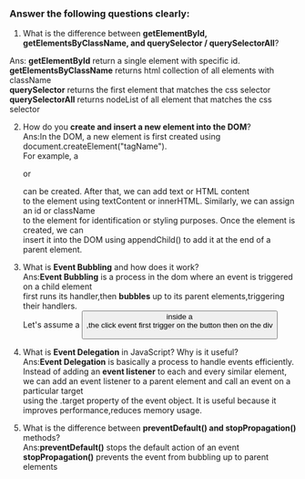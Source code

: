 
### Answer the following questions clearly:

1. What is the difference between **getElementById, getElementsByClassName, and querySelector / querySelectorAll**?  

Ans:  **getElementById** return a single element with specific id.   
**getElementsByClassName** returns html collection of all elements with className  
**querySelector** returns the first element that matches the css selector  
**querySelectorAll** returns nodeList of all  element that matches the css selector  

2. How do you **create and insert a new element into the DOM**?    
Ans:In the DOM, a new element is first created using document.createElement("tagName").  
 For example, a **<div></div>** or **<p></p>** can be created. After that, we can add text or HTML content    
to the element using textContent or innerHTML. Similarly, we can assign an id or className  
 to the element for identification or styling purposes. Once the element is created, we can  
  insert it into the DOM using appendChild() to add it at the end of a parent element.   

3. What is **Event Bubbling** and how does it work?  
Ans:**Event Bubbling** is a process in the dom where an event is triggered on a child element   
first runs its handler,then **bubbles** up to its parent elements,triggering their handlers.    
Let's assume a **<button>** inside a **<div>**,the click event first trigger on the button then on the div  

4. What is **Event Delegation** in JavaScript? Why is it useful?  
Ans:**Event Delegation** is basically a process to handle events efficiently.     
 Instead of adding an **event listener** to each and every similar element,    
  we can add an event listener to a parent element and call an event on a particular target    
 using the .target property of the event object.
It is useful because it improves performance,reduces memory usage.

5. What is the difference between **preventDefault() and stopPropagation()** methods?  
Ans:**preventDefault()** stops the default action of an event  
**stopPropagation()** prevents the event from bubbling up to parent elements
